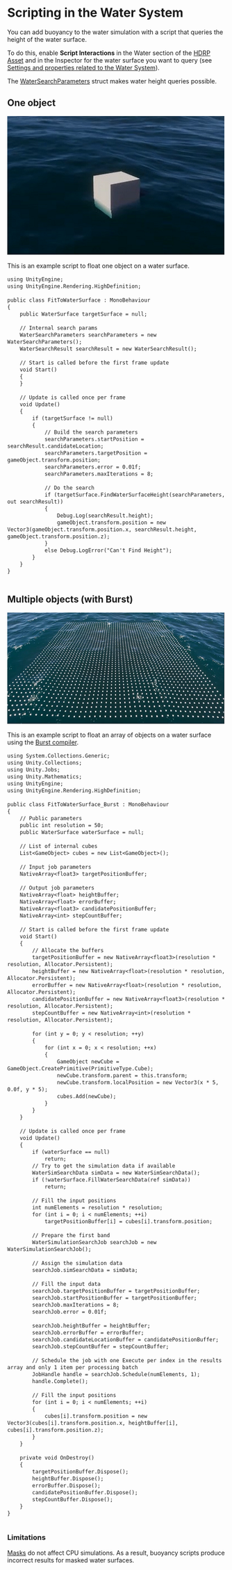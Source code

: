 # Scripting in the Water System

You can add buoyancy to the water simulation with a script that queries the height of the water surface.

To do this, enable **Script Interactions** in the Water section of the [HDRP Asset](HDRP-Asset.md#water-scriptinteractions) and in the Inspector for the water surface you want to query (see [Settings and properties related to the Water System](WaterSystem-Properties.md#scriptinteractions)).

The [WaterSearchParameters](https://docs.unity3d.com/Packages/com.unity.render-pipelines.high-definition@14.0/api/UnityEngine.Rendering.HighDefinition.WaterSearchParameters.html) struct makes water height queries possible.

## One object

![](Images/water-22.2-onebuoyancy.png)<br/>

This is an example script to float one object on a water surface.

```
using UnityEngine;
using UnityEngine.Rendering.HighDefinition;

public class FitToWaterSurface : MonoBehaviour
{
    public WaterSurface targetSurface = null;

    // Internal search params
    WaterSearchParameters searchParameters = new WaterSearchParameters();
    WaterSearchResult searchResult = new WaterSearchResult();

    // Start is called before the first frame update
    void Start()
    {
    }

    // Update is called once per frame
    void Update()
    {
        if (targetSurface != null)
        {
            // Build the search parameters
            searchParameters.startPosition = searchResult.candidateLocation;
            searchParameters.targetPosition = gameObject.transform.position;
            searchParameters.error = 0.01f;
            searchParameters.maxIterations = 8;

            // Do the search
            if (targetSurface.FindWaterSurfaceHeight(searchParameters, out searchResult))
            {
                Debug.Log(searchResult.height);
                gameObject.transform.position = new Vector3(gameObject.transform.position.x, searchResult.height, gameObject.transform.position.z);
            }
            else Debug.LogError("Can't Find Height");
        }
    }
}


```


## Multiple objects (with Burst)

![](Images/water-22.2-multibuoyancy.png)<br/>

This is an example script to float an array of objects on a water surface using the [Burst compiler](https://docs.unity3d.com/Packages/com.unity.burst@1.8/manual/index.html).


```
using System.Collections.Generic;
using Unity.Collections;
using Unity.Jobs;
using Unity.Mathematics;
using UnityEngine;
using UnityEngine.Rendering.HighDefinition;

public class FitToWaterSurface_Burst : MonoBehaviour
{
    // Public parameters
    public int resolution = 50;
    public WaterSurface waterSurface = null;

    // List of internal cubes
    List<GameObject> cubes = new List<GameObject>();

    // Input job parameters
    NativeArray<float3> targetPositionBuffer;

    // Output job parameters
    NativeArray<float> heightBuffer;
    NativeArray<float> errorBuffer;
    NativeArray<float3> candidatePositionBuffer;
    NativeArray<int> stepCountBuffer;

    // Start is called before the first frame update
    void Start()
    {
        // Allocate the buffers
        targetPositionBuffer = new NativeArray<float3>(resolution * resolution, Allocator.Persistent);
        heightBuffer = new NativeArray<float>(resolution * resolution, Allocator.Persistent);
        errorBuffer = new NativeArray<float>(resolution * resolution, Allocator.Persistent);
        candidatePositionBuffer = new NativeArray<float3>(resolution * resolution, Allocator.Persistent);
        stepCountBuffer = new NativeArray<int>(resolution * resolution, Allocator.Persistent);

        for (int y = 0; y < resolution; ++y)
        {
            for (int x = 0; x < resolution; ++x)
            {
                GameObject newCube = GameObject.CreatePrimitive(PrimitiveType.Cube);
                newCube.transform.parent = this.transform;
                newCube.transform.localPosition = new Vector3(x * 5, 0.0f, y * 5);
                cubes.Add(newCube);
            }
        }
    }

    // Update is called once per frame
    void Update()
    {
        if (waterSurface == null)
            return;
        // Try to get the simulation data if available
        WaterSimSearchData simData = new WaterSimSearchData();
        if (!waterSurface.FillWaterSearchData(ref simData))
            return;

        // Fill the input positions
        int numElements = resolution * resolution;
        for (int i = 0; i < numElements; ++i)
            targetPositionBuffer[i] = cubes[i].transform.position;

        // Prepare the first band
        WaterSimulationSearchJob searchJob = new WaterSimulationSearchJob();

        // Assign the simulation data
        searchJob.simSearchData = simData;

        // Fill the input data
        searchJob.targetPositionBuffer = targetPositionBuffer;
        searchJob.startPositionBuffer = targetPositionBuffer;
        searchJob.maxIterations = 8;
        searchJob.error = 0.01f;

        searchJob.heightBuffer = heightBuffer;
        searchJob.errorBuffer = errorBuffer;
        searchJob.candidateLocationBuffer = candidatePositionBuffer;
        searchJob.stepCountBuffer = stepCountBuffer;

        // Schedule the job with one Execute per index in the results array and only 1 item per processing batch
        JobHandle handle = searchJob.Schedule(numElements, 1);
        handle.Complete();

        // Fill the input positions
        for (int i = 0; i < numElements; ++i)
        {
            cubes[i].transform.position = new Vector3(cubes[i].transform.position.x, heightBuffer[i], cubes[i].transform.position.z);
        }
    }

    private void OnDestroy()
    {
        targetPositionBuffer.Dispose();
        heightBuffer.Dispose();
        errorBuffer.Dispose();
        candidatePositionBuffer.Dispose();
        stepCountBuffer.Dispose();
    }
}


```

### Limitations
[Masks](WaterSystem-decals-masking.md) do not affect CPU simulations. As a result, buoyancy scripts produce incorrect results for masked water surfaces.